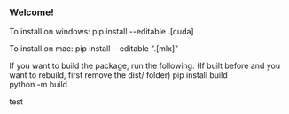 ### Welcome!

To install on windows:
pip install --editable .[cuda]

To install on mac:
pip install --editable ".[mlx]"


If you want to build the package, run the following:
(If built before and you want to rebuild, first remove the dist/ folder)
pip install build      
python -m build

test